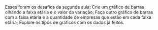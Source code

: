 Esses foram os desafios da segunda aula:
Crie um gráfico de barras olhando a faixa etária e o valor da variação;
Faça outro gráfico de barras com a faixa etária e a quantidade de empresas que estão em cada faixa etária;
Explore os tipos de gráficos com os dados já feitos.
